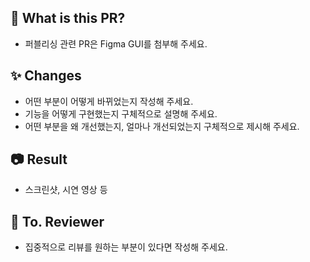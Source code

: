 ## 🔎 What is this PR?

- 퍼블리싱 관련 PR은 Figma GUI를 첨부해 주세요.

## ✨ Changes

- 어떤 부분이 어떻게 바뀌었는지 작성해 주세요.
- 기능을 어떻게 구현했는지 구체적으로 설명해 주세요.
- 어떤 부분을 왜 개선했는지, 얼마나 개선되었는지 구체적으로 제시해 주세요.

## 📷 Result

- 스크린샷, 시연 영상 등

## 💬 To. Reviewer

- 집중적으로 리뷰를 원하는 부분이 있다면 작성해 주세요.
